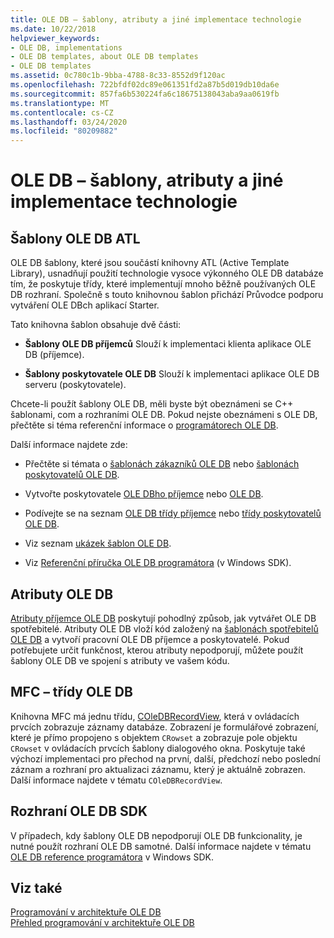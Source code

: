 ```yaml
---
title: OLE DB – šablony, atributy a jiné implementace technologie
ms.date: 10/22/2018
helpviewer_keywords:
- OLE DB, implementations
- OLE DB templates, about OLE DB templates
- OLE DB templates
ms.assetid: 0c780c1b-9bba-4788-8c33-8552d9f120ac
ms.openlocfilehash: 722bfdf02dc89e061351fd2a87b5d019db10da6e
ms.sourcegitcommit: 857fa6b530224fa6c18675138043aba9aa0619fb
ms.translationtype: MT
ms.contentlocale: cs-CZ
ms.lasthandoff: 03/24/2020
ms.locfileid: "80209882"
---
```

# <a name="ole-db-templates-attributes-and-other-implementations"></a>OLE DB – šablony, atributy a jiné implementace technologie

## <a name="atl-ole-db-templates"></a>Šablony OLE DB ATL

OLE DB šablony, které jsou součástí knihovny ATL (Active Template Library), usnadňují použití technologie vysoce výkonného OLE DB databáze tím, že poskytuje třídy, které implementují mnoho běžně používaných OLE DB rozhraní. Společně s touto knihovnou šablon přichází Průvodce podporu vytváření OLE DBch aplikací Starter.

Tato knihovna šablon obsahuje dvě části:

- **Šablony OLE DB příjemců** Slouží k implementaci klienta aplikace OLE DB (příjemce).

- **Šablony poskytovatele OLE DB** Slouží k implementaci aplikace OLE DB serveru (poskytovatele).

Chcete-li použít šablony OLE DB, měli byste být obeznámeni se C++ šablonami, com a rozhraními OLE DB. Pokud nejste obeznámeni s OLE DB, přečtěte si téma referenční informace o [programátorech OLE DB](/sql/connect/oledb/ole-db/oledb-driver-for-sql-server-programming).

Další informace najdete zde:

- Přečtěte si témata o [šablonách zákazníků OLE DB](../../data/oledb/ole-db-consumer-templates-cpp.md) nebo [šablonách poskytovatelů OLE DB](../../data/oledb/ole-db-provider-templates-cpp.md).

- Vytvořte poskytovatele [OLE DBho příjemce](../../data/oledb/creating-an-ole-db-consumer.md) nebo [OLE DB](../../data/oledb/creating-an-ole-db-provider.md).

- Podívejte se na seznam [OLE DB třídy příjemce](../../data/oledb/ole-db-consumer-templates-reference.md) nebo [třídy poskytovatelů OLE DB](../../data/oledb/ole-db-provider-templates-reference.md).

- Viz seznam [ukázek šablon OLE DB](https://github.com/Microsoft/VCSamples/tree/master/VC2010Samples/ATL/OLEDB).

- Viz [Referenční příručka OLE DB programátora](/sql/connect/oledb/ole-db/oledb-driver-for-sql-server-programming) (v Windows SDK).

## <a name="ole-db-attributes"></a>Atributy OLE DB

[Atributy příjemce OLE DB](../../windows/ole-db-consumer-attributes.md) poskytují pohodlný způsob, jak vytvářet OLE DB spotřebitelé. Atributy OLE DB vloží kód založený na [šablonách spotřebitelů OLE DB](../../data/oledb/ole-db-consumer-templates-reference.md) a vytvoří pracovní OLE DB příjemce a poskytovatelé. Pokud potřebujete určit funkčnost, kterou atributy nepodporují, můžete použít šablony OLE DB ve spojení s atributy ve vašem kódu.

## <a name="mfc-ole-db-classes"></a>MFC – třídy OLE DB

Knihovna MFC má jednu třídu, [COleDBRecordView](../../mfc/reference/coledbrecordview-class.md), která v ovládacích prvcích zobrazuje záznamy databáze. Zobrazení je formulářové zobrazení, které je přímo propojeno s objektem `CRowset` a zobrazuje pole objektu `CRowset` v ovládacích prvcích šablony dialogového okna. Poskytuje také výchozí implementaci pro přechod na první, další, předchozí nebo poslední záznam a rozhraní pro aktualizaci záznamu, který je aktuálně zobrazen. Další informace najdete v tématu `COleDBRecordView`.

## <a name="ole-db-sdk-interfaces"></a>Rozhraní OLE DB SDK

V případech, kdy šablony OLE DB nepodporují OLE DB funkcionality, je nutné použít rozhraní OLE DB samotné. Další informace najdete v tématu [OLE DB reference programátora](/sql/connect/oledb/ole-db/oledb-driver-for-sql-server-programming) v Windows SDK.

## <a name="see-also"></a>Viz také

[Programování v architektuře OLE DB](../../data/oledb/ole-db-programming.md)<br/>
[Přehled programování v architektuře OLE DB](../../data/oledb/ole-db-programming-overview.md)
